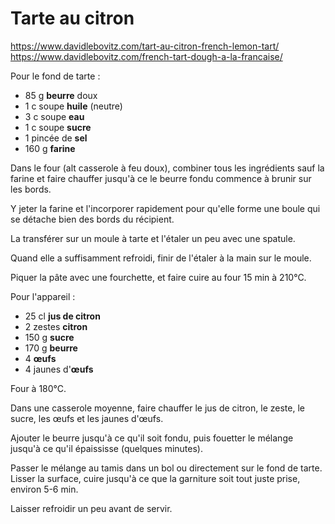 # Tarte au citron

https://www.davidlebovitz.com/tart-au-citron-french-lemon-tart/
https://www.davidlebovitz.com/french-tart-dough-a-la-francaise/

Pour le fond de tarte :

- 85 g **beurre** doux
- 1 c soupe **huile** (neutre)
- 3 c soupe **eau**
- 1 c soupe **sucre**
- 1 pincée de **sel**
- 160 g **farine**

Dans le four (alt casserole à feu doux), combiner tous les ingrédients sauf la farine et faire chauffer jusqu'à ce le beurre fondu commence à brunir sur les bords.

Y jeter la farine et l'incorporer rapidement pour qu'elle forme une boule qui se détache bien des bords du récipient.

La transférer sur un moule à tarte et l'étaler un peu avec une spatule.

Quand elle a suffisamment refroidi, finir de l'étaler à la main sur le moule.

Piquer la pâte avec une fourchette, et faire cuire au four 15 min à 210°C.

Pour l'appareil :

- 25 cl **jus de citron**
- 2 zestes **citron**
- 150 g **sucre**
- 170 g **beurre**
- 4 **œufs**
- 4 jaunes d'**œufs**

Four à 180°C.

Dans une casserole moyenne, faire chauffer le jus de citron, le zeste, le sucre, les œufs et les jaunes d'œufs.

Ajouter le beurre jusqu'à ce qu'il soit fondu, puis fouetter le mélange jusqu'à ce qu'il épaississe (quelques minutes).

Passer le mélange au tamis dans un bol ou directement sur le fond de tarte. Lisser la surface, cuire jusqu'à ce que la garniture soit tout juste prise, environ 5-6 min.

Laisser refroidir un peu avant de servir.
